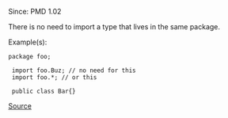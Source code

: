 Since: PMD 1.02

There is no need to import a type that lives in the same package.

Example(s):
```
package foo;
 
 import foo.Buz; // no need for this
 import foo.*; // or this
 
 public class Bar{}
```

[Source](https://pmd.github.io/pmd-5.5.4/pmd-java/rules/java/imports.html#ImportFromSamePackage)
